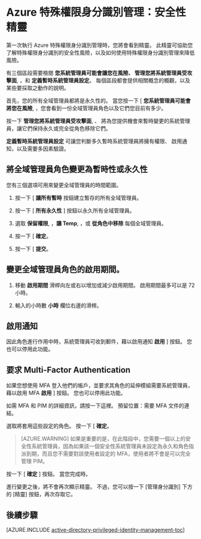 <properties
   pageTitle="Azure 特殊權限身分識別管理：安全性精靈"
   description="第一次使用 Azure 特殊權限身分識別管理擴充功能時，您將會看到安全性精靈。 本文說明使用精靈的步驟。"
   services="active-directory"
   documentationCenter=""
   authors="IHenkel"
   manager="stevenpo"
   editor=""/>

<tags
   ms.service="na"
   ms.devlang="na"
   ms.topic="article"
   ms.tgt_pltfrm="na"
   ms.workload="identity"
   ms.date="08/31/2015"
   ms.author="inhenk"/>

# Azure 特殊權限身分識別管理：安全性精靈

第一次執行 Azure 特殊權限身分識別管理時，您將會看到精靈。 此精靈可協助您了解特殊權限身分識別的安全性風險，以及如何使用特殊權限身分識別管理來降低風險。

有三個區段需要檢閱 **您系統管理員可能會讓您在風險、 管理您將系統管理員受攻擊面**, ，和 **定義暫時系統管理員設定**。 每個區段都會提供相關概念的概觀，以及某些要採取之動作的說明。

首先，您的所有全域管理員都將是永久性的。 當您按一下 [ **您系統管理員可能會將您在風險**, ，您會看到一份全域管理員角色以及它們您目前有多少。

按一下 **管理您將系統管理員受攻擊面**, 、 將為您提供機會來暫時變更的系統管理員，讓它們保持永久或完全從角色移除它們。

**定義暫時系統管理員設定** 可讓您判斷多久暫時系統管理員將擁有權限、 啟用通知，以及需要多因素驗證。

## 將全域管理員角色變更為暫時性或永久性

您有三個選項可用來變更全域管理員的時間範圍。

1.  按一下 [ **讓所有暫時** 按鈕建立暫存的所有全域管理員。

2.  按一下 [ **所有永久性** ] 按鈕以永久所有全域管理員。

3.  選取 **保留權限**, ，**讓 Temp**, ，或 **從角色中移除** 每個全域管理員。

4.  按一下 [ **確定**。

5.  按一下 [ **提交**。

## 變更全域管理員角色的啟用期間。

1.  移動 **啟用期間** 滑桿向左或右以增加或減少啟用期間。 啟用期間最多可以是 72 小時。

2.  輸入的小時數 **小時** 欄位右邊的滑桿。

## 啟用通知

因此角色進行作用中時，系統管理員可收到郵件，藉以啟用通知 **啟用** ] 按鈕。 您也可以停用此功能。

## 要求 Multi-Factor Authentication

如果您想使用 MFA 登入他們的帳戶，並要求其角色的延伸模組需要系統管理員，藉以啟用 MFA **啟用** ] 按鈕。 您也可以停用此功能。

如需 MFA 和 PIM 的詳細資訊，請按一下這裡。 預留位置：需要 MFA 文件的連結。

選取將套用這些設定的角色。 按一下 [ **確定**。

> [AZURE.WARNING] 如果是重要的是，在此階段中，您需要一個以上的安全性系統管理員，因為如果該一個安全性系統管理員未設定為永久和角色指派到期，而且您不需要對該使用者設定的 MFA，使用者將不會是可以完全管理 PIM。

按一下 [ **確定** ] 按鈕。 當您完成時。

進行變更之後，將不會再次顯示精靈。 不過，您可以按一下 [管理身分識別] 下方的 [精靈] 按鈕，再次存取它。

## 後續步驟
[AZURE.INCLUDE [active-directory-privileged-identity-management-toc](../../includes/active-directory-privileged-identity-management-toc.md)]


